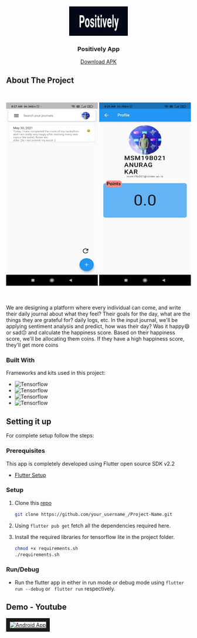 <p align="center">
  <a href="https://github.com/Hack-IIITDM/Positively">
    <img src="https://github.com/Hack-IIITDM/Positively/blob/main/images/logo.jpeg" alt="Logo" width="160" height="80">
  </a>

  <h3 align="center">Positively App</h3>

  <p align="center">
    <a href="https://github.com/Hack-IIITDM/Positively/releases/download/v0.1/Positively.apk">Download APK</a>
  </p>
</p>

## About The Project
<br>
<p align="center">
  <img src="https://github.com/Hack-IIITDM/Positively/blob/main/images/home.jpeg" alt="home" width="250" height="500">
  <img src="https://github.com/Hack-IIITDM/Positively/blob/main/images/profile.jpeg" alt="home" width="250" height="500">
</p>
<br>
<br>
We are designing a platform where every individual can come, and write their daily journal about what they feel? Their goals for the day, what are the things they are grateful for? daily logs, etc. In the input journal, we'll be applying sentiment analysis and predict, how was their day? Was it happy😄 or sad😔 and calculate the happiness score. Based on their happiness score, we'll be allocating them coins. If they have a high happiness score, they'll get more coins 

### Built With
Frameworks and kits used in this project: 
  - ![Tensorflow](https://img.shields.io/badge/-Flutter-skyblue?style=flat&logo=flutter&link=https://github.com/Hack-IIITDM/Positively)
  - ![Tensorflow](https://img.shields.io/badge/-Firebase-yello?style=flat&logo=firebase&link=https://github.com/Hack-IIITDM/Positively)
  - ![Tensorflow](https://img.shields.io/badge/-Auth0-gray?style=flat&logo=auth0&link=https://github.com/Hack-IIITDM/Positively)
  - ![Tensorflow](https://img.shields.io/badge/-Tensorflow-gray?style=flat&logo=tensorflow&link=https://github.com/Hack-IIITDM/Positively)

## Setting it up

For complete setup follow the steps:

### Prerequisites

This app is completely developed using Flutter open source SDK v2.2
* [Flutter Setup](https://flutter.dev/docs/get-started/install)


### Setup 
1. Clone this [repo](https://github.com/Hack-IIITDM/Positively.git)
   ```sh
   git clone https://github.com/your_username_/Project-Name.git
   ```
2. Using `flutter pub get` fetch all the dependencies required here.

3. Install the required libraries for tensorflow lite in the project folder.
   ```sh
   chmod +x requirements.sh
   ./requirements.sh
   ```

### Run/Debug 
- Run the flutter app in either in run mode or debug mode using `flutter run --debug` or ` flutter run` respectively.

## Demo - Youtube
<p>
  <a href="https://www.youtube.com/watch?v=XnDQ6lZCKvY"><img src="https://pbs.twimg.com/media/EkiMg-EVcAk7YTw.jpg" 
  alt="Android App" width="240" height="180" border="10" /></a>
</p>
